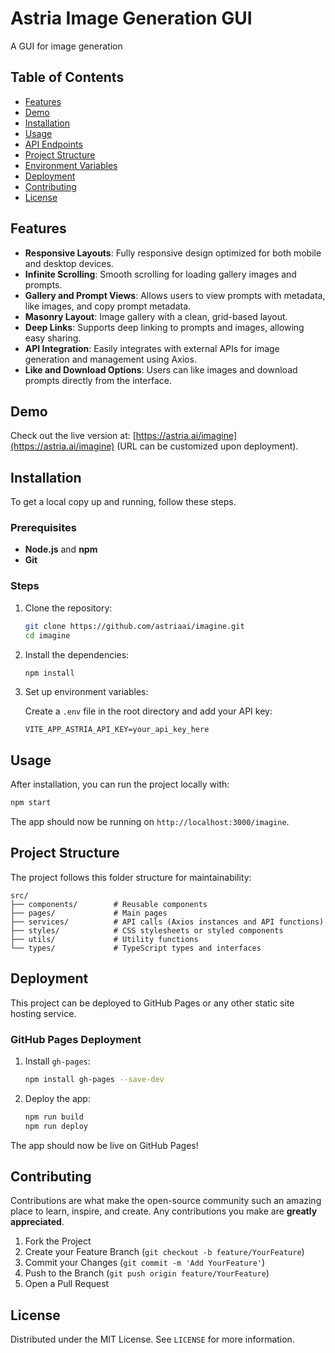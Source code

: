 # Astria Image Generation GUI

A GUI for image generation

## Table of Contents

- [Features](#features)
- [Demo](#demo)
- [Installation](#installation)
- [Usage](#usage)
- [API Endpoints](#api-endpoints)
- [Project Structure](#project-structure)
- [Environment Variables](#environment-variables)
- [Deployment](#deployment)
- [Contributing](#contributing)
- [License](#license)

## Features

- **Responsive Layouts**: Fully responsive design optimized for both mobile and desktop devices.
- **Infinite Scrolling**: Smooth scrolling for loading gallery images and prompts.
- **Gallery and Prompt Views**: Allows users to view prompts with metadata, like images, and copy prompt metadata.
- **Masonry Layout**: Image gallery with a clean, grid-based layout.
- **Deep Links**: Supports deep linking to prompts and images, allowing easy sharing.
- **API Integration**: Easily integrates with external APIs for image generation and management using Axios.
- **Like and Download Options**: Users can like images and download prompts directly from the interface.

## Demo

Check out the live version at: [https://astria.ai/imagine](https://astria.ai/imagine) (URL can be customized upon deployment).

## Installation

To get a local copy up and running, follow these steps.

### Prerequisites

- **Node.js** and **npm**
- **Git**

### Steps

1. Clone the repository:

    ```bash
    git clone https://github.com/astriaai/imagine.git
    cd imagine
    ```

2. Install the dependencies:

    ```bash
    npm install
    ```

3. Set up environment variables:

   Create a `.env` file in the root directory and add your API key:
   
   ```plaintext
   VITE_APP_ASTRIA_API_KEY=your_api_key_here
   ```

## Usage

After installation, you can run the project locally with:

```bash
npm start
```

The app should now be running on `http://localhost:3000/imagine`.

## Project Structure

The project follows this folder structure for maintainability:

```plaintext
src/
├── components/        # Reusable components 
├── pages/             # Main pages
├── services/          # API calls (Axios instances and API functions)
├── styles/            # CSS stylesheets or styled components
├── utils/             # Utility functions
└── types/             # TypeScript types and interfaces
```

## Deployment

This project can be deployed to GitHub Pages or any other static site hosting service.

### GitHub Pages Deployment

1. Install `gh-pages`:
   
   ```bash
   npm install gh-pages --save-dev
   ```

2. Deploy the app:

   ```bash
   npm run build
   npm run deploy
   ```

The app should now be live on GitHub Pages!

## Contributing

Contributions are what make the open-source community such an amazing place to learn, inspire, and create. Any contributions you make are **greatly appreciated**.

1. Fork the Project
2. Create your Feature Branch (`git checkout -b feature/YourFeature`)
3. Commit your Changes (`git commit -m 'Add YourFeature'`)
4. Push to the Branch (`git push origin feature/YourFeature`)
5. Open a Pull Request

## License

Distributed under the MIT License. See `LICENSE` for more information.
